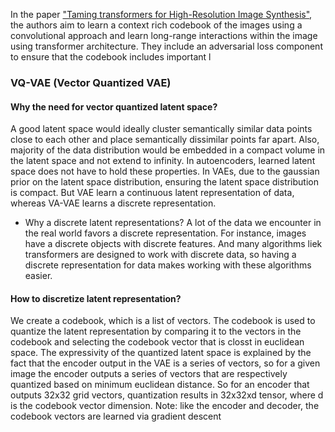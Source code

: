 In the paper ["Taming transformers for High-Resolution Image Synthesis"](https://arxiv.org/pdf/2012.09841.pdf), the authors aim to learn a context rich codebook of the images using a convolutional approach and learn long-range interactions within the image using transformer architecture. They include an adversarial loss component to ensure that the codebook includes important l
### VQ-VAE (Vector Quantized VAE)
#### Why the need for vector quantized latent space?
A good latent space would ideally cluster semantically similar data points close to each other and place semantically dissimilar points far apart. Also, majority of the data distribution would be embedded in a  compact volume in the latent space and not extend to infinity. In autoencoders, learned latent space does not have to hold these properties. In VAEs, due to the gaussian prior on the latent space distribution, ensuring the latent space distribution is compact. But VAE learn a continuous latent representation of data, whereas VA-VAE learns a discrete representation.
- Why a discrete latent representations? A lot of the data we encounter in the real world favors a discrete representation. For instance, images have a discrete objects with discrete features. And many algorithms liek transformers are designed to work with discrete data, so having a discrete representation for data makes working with these algorithms easier.

#### How to discretize latent representation?
We create a codebook, which is a list of vectors. The codebook is used to quantize the latent representation by comparing it to the vectors in the codebook and selecting the codebook vector that is closst in euclidean space.
The expressivity of the quantized latent space is explained by the fact that the encoder output in the VAE is a series of vectors, so for a given image the encoder outputs a series of vectors that are respectively quantized based on minimum euclidean distance. So for an encoder that outputs 32x32 grid vectors, quantization results in 32x32xd tensor, where d is the codebook vector dimension.
Note: like the encoder and decoder, the codebook vectors are learned via gradient descent

